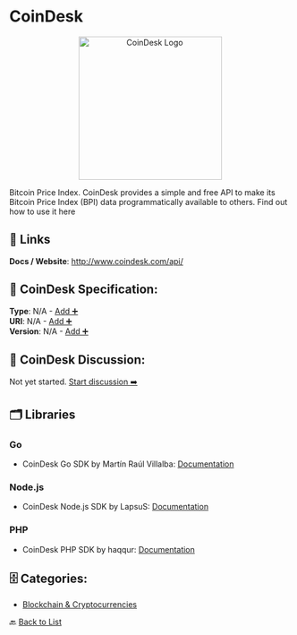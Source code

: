 # CoinDesk
<p align="center">
    <img width="256" src="https://raw.githubusercontent.com/apis-list/apis-list/main/apis/coindesk/logo_256x256.png" alt="CoinDesk Logo"/>
</p>
Bitcoin Price Index. CoinDesk provides a simple and free API to make its Bitcoin Price Index (BPI) data programmatically available to others. Find out how to use it here

##  🔗 Links
**Docs / Website**: http://www.coindesk.com/api/

## 🧬 CoinDesk Specification:
**Type**: N/A - [Add ➕](https://github.com/apis-list/apis-list/edit/main/apis.yaml#L3672)  
**URI**: N/A - [Add ➕](https://github.com/apis-list/apis-list/edit/main/apis.yaml#L3672)  
**Version**: N/A - [Add ➕](https://github.com/apis-list/apis-list/edit/main/apis.yaml#L3672)

## 💬 CoinDesk Discussion:
Not yet started. [Start discussion ➡️](https://github.com/apis-list/apis-list/discussions/new)

## 🗂️ Libraries
### Go
-  CoinDesk Go SDK by Martín Raúl Villalba: [Documentation](https://github.com/mvillalba/go-coindesk)
### Node.js
- CoinDesk Node.js SDK by LapsuS: [Documentation](https://github.com/erlapso/node-coindesk)
### PHP
- CoinDesk PHP SDK by haqqur: [Documentation](https://github.com/haqqur/php-btconv)


## 🗄️ Categories:
- [Blockchain & Cryptocurrencies](https://github.com/apis-list/apis-list#blockchain--cryptocurrencies-)

🔙  [Back to List](https://github.com/apis-list/apis-list)
